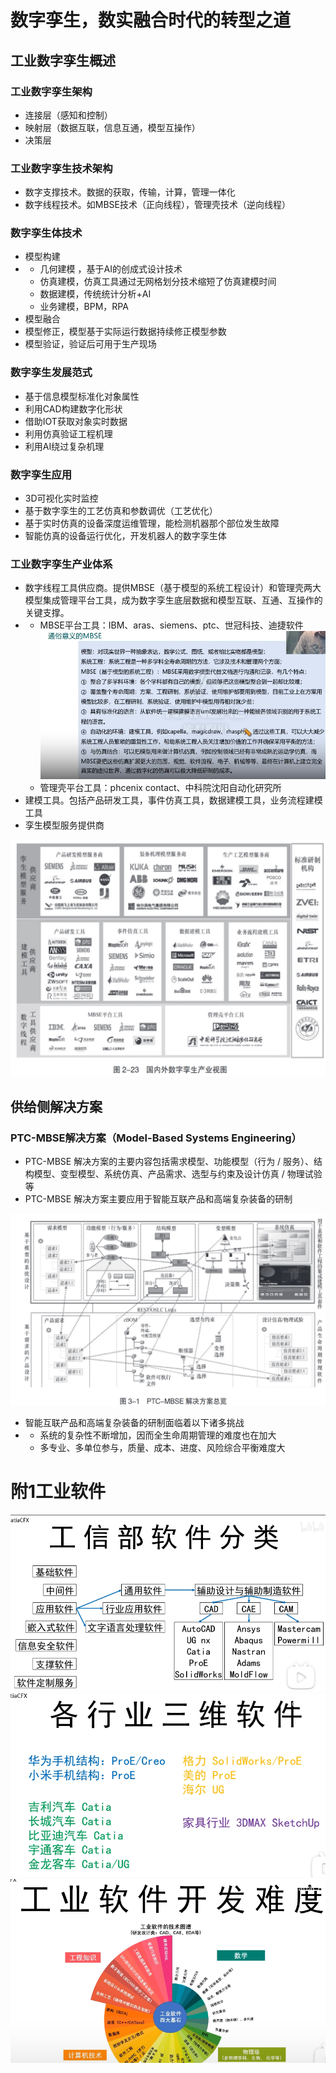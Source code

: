 # 数字孪生，数实融合时代的转型之道

## 工业数字孪生概述

### 工业数字孪生架构

- 连接层（感知和控制）
- 映射层（数据互联，信息互通，模型互操作）
- 决策层

### 工业数字孪生技术架构

- 数字支撑技术。数据的获取，传输，计算，管理一体化
- 数字线程技术。如MBSE技术（正向线程），管理壳技术（逆向线程）

### 数字孪生体技术

- 模型构建
- - 几何建模 ，基于AI的创成式设计技术
  - 仿真建模，仿真工具通过无网格划分技术缩短了仿真建模时间
  - 数据建模，传统统计分析+AI
  - 业务建模，BPM，RPA
- 模型融合
- 模型修正，模型基于实际运行数据持续修正模型参数
- 模型验证，验证后可用于生产现场

### 数字孪生发展范式

- 基于信息模型标准化对象属性
- 利用CAD构建数字化形状
- 借助IOT获取对象实时数据
- 利用仿真验证工程机理
- 利用AI绕过复杂机理

### 数字孪生应用

- 3D可视化实时监控
- 基于数字孪生的工艺仿真和参数调优（工艺优化）
- 基于实时仿真的设备深度运维管理，能检测机器那个部位发生故障
- 智能仿真的设备运行优化，开发机器人的数字孪生体

### 工业数字孪生产业体系

- 数字线程工具供应商。提供MBSE（基于模型的系统工程设计）和管理壳两大模型集成管理平台工具，成为数字孪生底层数据和模型互联、互通、互操作的关键支撑。
- - MBSE平台工具：IBM、aras、siemens、ptc、世冠科技、迪捷软件![image-20231006155342572](书.assets/image-20231006155342572.png)
  - 管理壳平台工具：phcenix contact、中科院沈阳自动化研究所
- 建模工具。包括产品研发工具，事件仿真工具，数据建模工具，业务流程建模工具
- 孪生模型服务提供商

![image-20231005192736530](书.assets/image-20231005192736530.png)

## 供给侧解决方案

### PTC-MBSE解决方案（Model-Based Systems Engineering）

- PTC-MBSE 解决方案的主要内容包括需求模型、功能模型（行为 / 服务）、结构模型、变型模型、系统仿真、产品需求、选型与约束及设计仿真 / 物理试验等
- PTC-MBSE 解决方案主要应用于智能互联产品和高端复杂装备的研制

<img src="书.assets/image-20231006162926870.png" alt="image-20231006162926870" style="zoom: 67%;" />

- 智能互联产品和高端复杂装备的研制面临着以下诸多挑战
- - 系统的复杂性不断增加，因而全生命周期管理的难度也在加大
  - 多专业、多单位参与，质量、成本、进度、风险综合平衡难度大

# 附1工业软件

<img src="书.assets/image-20231006161542066.png" alt="image-20231006161542066" style="zoom: 67%;" />

<img src="书.assets/image-20231006161703622.png" alt="image-20231006161703622" style="zoom: 67%;" />

<img src="书.assets/image-20231006161932140.png" alt="image-20231006161932140" style="zoom:67%;" />
